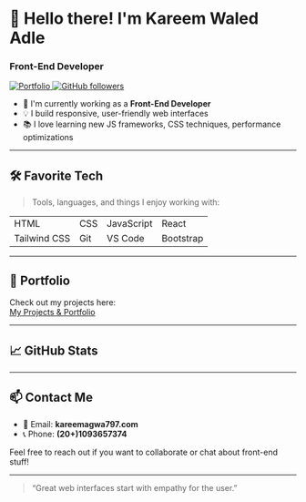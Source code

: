 <h1 align="left">👋 Hello there! I'm Kareem Waled Adle</h1>
<h3 align="left">Front-End Developer</h3>

<p align="left">
  <a href="https://kareem-gif-eng.github.io/projects/">
    <img alt="Portfolio" src="https://img.shields.io/website?url=https%3A%2F%2Fkareem-gif-eng.github.io%2Fprojects%2F">
  </a>
  <a href="https://github.com/kareem-gif-eng">
    <img alt="GitHub followers" src="https://img.shields.io/github/followers/kareem-gif-eng?style=flat&logo=github">
  </a>
  <!-- أضف روابط أخرى إذا عندك مثل LinkedIn, YouTube -->
</p>

- 🏢 I'm currently working as a **Front-End Developer**  
- 💡 I build responsive, user-friendly web interfaces  
- 📚 I love learning new JS frameworks, CSS techniques, performance optimizations  

---

## 🛠 Favorite Tech

> Tools, languages, and things I enjoy working with:

| | | | |
|---|---|---|---|
| HTML | CSS | JavaScript | React |
| Tailwind CSS | Git | VS Code | Bootstrap|

---

## 📂 Portfolio

Check out my projects here:  
[My Projects & Portfolio](https://kareem-gif-eng.github.io/projects/)

---

## 📈 GitHub Stats

<!-- يمكنك استخدام GitHub Readme stats لو تحب تضيف إحصائيات -->
<!-- مثال:
<a href="https://github.com/kareem-gif-eng">
  <img align="right" src="https://github-readme-stats.vercel.app/api?username=kareem-gif-eng&show_icons=true&theme=radical" />
</a>
-->

---

## 📫 Contact Me

- 📧 Email: **kareemagwa797.com** 
- 📞 Phone: **(20+)1093657374**

Feel free to reach out if you want to collaborate or chat about front-end stuff!

---

> “Great web interfaces start with empathy for the user.”  

